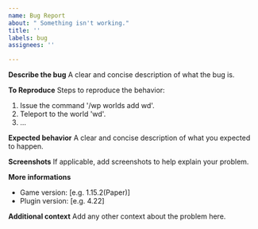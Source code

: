 ```yaml
---
name: Bug Report
about: " Something isn't working."
title: ''
labels: bug
assignees: ''

---
```


**Describe the bug**
A clear and concise description of what the bug is.

**To Reproduce**
Steps to reproduce the behavior:
1. Issue the command '/wp worlds add wd'.
2. Teleport to the world 'wd'.
3. ...

**Expected behavior**
A clear and concise description of what you expected to happen.

**Screenshots**
If applicable, add screenshots to help explain your problem.

**More informations**
 - Game version: [e.g. 1.15.2(Paper)]
 - Plugin version: [e.g. 4.22]

**Additional context**
Add any other context about the problem here.
